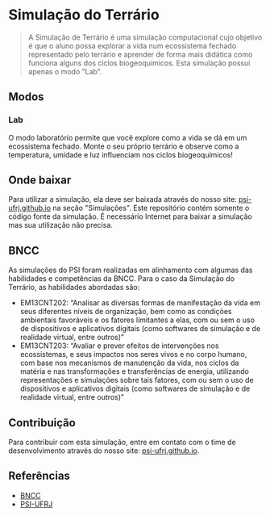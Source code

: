 # Simulação do Terrário

> A Simulação de Terrário é uma simulação computacional cujo objetivo é que o aluno possa explorar a vida num ecossistema fechado representado pelo terrário e aprender de forma mais didática como funciona alguns dos ciclos biogeoquímicos. Esta simulação possui apenas o modo "Lab".

## Modos
### Lab
O modo laboratório permite que você explore como a vida se dá em um ecossistema fechado. Monte o seu próprio terrário e observe como a temperatura, umidade e luz influenciam nos ciclos biogeoquímicos!

<!--
### Jogo
O modo game permite que a partir do terrário construído em modo "Lab" você observe a vida no terrário. Tome cuidado com as suas escolhas, pode custar a vida no ecossistema! Observe as informações apresentadas sobre os itens a serem inseridos no terrário e tente montar o terrário mais próspero
-->

## Onde baixar
Para utilizar a simulação, ela deve ser baixada através do nosso site: [psi-ufrj.github.io](https://psi-ufrj.github.io/) na seção "Simulações". Este repositório contém somente o código fonte da simulação. É necessário Internet para baixar a simulação mas sua utilização não precisa.

## BNCC
As simulações do PSI foram realizadas em alinhamento com algumas das habilidades e competências da BNCC. Para o caso da Simulação do Terrário, as habilidades abordadas são:
- EM13CNT202: “Analisar as diversas formas de manifestação da vida em seus diferentes níveis de organização, bem como as condições ambientais favoráveis e os fatores limitantes a elas, com ou sem o uso de dispositivos e aplicativos digitais (como softwares de simulação e de realidade virtual, entre outros)”
- EM13CNT203: “Avaliar e prever efeitos de intervenções nos ecossistemas, e seus impactos nos seres vivos e no corpo humano, com base nos mecanismos de manutenção da vida, nos ciclos da matéria e nas transformações e transferências de energia, utilizando representações e simulações sobre tais fatores, com ou sem o uso de dispositivos e aplicativos digitais (como softwares de simulação e de realidade virtual, entre outros)”

## Contribuição
Para contribuir com esta simulação, entre em contato com o time de desenvolvimento através do nosso site: [psi-ufrj.github.io](https://psi-ufrj.github.io/).

## Referências
- [BNCC](http://basenacionalcomum.mec.gov.br/images/BNCC_EI_EF_110518_versaofinal_site.pdf)
- [PSI-UFRJ](https://psi-ufrj.github.io/)
